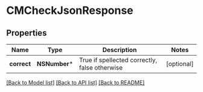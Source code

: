 # CMCheckJsonResponse

## Properties
Name | Type | Description | Notes
------------ | ------------- | ------------- | -------------
**correct** | **NSNumber*** | True if spellected correctly, false otherwise | [optional] 

[[Back to Model list]](../README.md#documentation-for-models) [[Back to API list]](../README.md#documentation-for-api-endpoints) [[Back to README]](../README.md)


